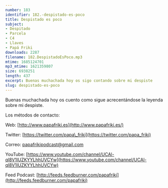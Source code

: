 ```yaml
---
number: 183
identifier: 182.-despistado-es-poco
title: Despistado es poco
subject:
- Despitado
- Parcela
- C4
- Llaves
- Papá Friki
downloads: 2287
filename: 182.DespistadoEsPoco.mp3
mtime: 1685124701
mp3_mtime: 1621359807
size: 6938251
length: 437
excerpt: Buenas muchachada hoy os sigo contando sobre mi despiste
slug: despistado-es-poco
---
```

Buenas muchachada hoy os cuento como sigue acrecentándose la leyenda sobre mi despiste.

Los métodos de contacto:

Web: [http://www.papafriki.es](http://www.papafriki.es/)

Twitter: [https://twitter.com/papa\_friki](https://twitter.com/papa_friki)

Correo: [papafrikipodcast@gmail.com](https://archive.org/details/papafrikipodast@gmail.com)

YouTube: [https://www.youtube.com/channel/UCAl-ql8V1IUZKYYLhhUVCYw](https://www.youtube.com/channel/UCAl-ql8V1IUZKYYLhhUVCYw)

Feed Podcast: [http://feeds.feedburner.com/papafriki](http://feeds.feedburner.com/papafriki)